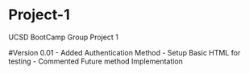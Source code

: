 # Project-1
UCSD BootCamp Group Project 1

#Version 0.01
    -  Added Authentication Method
    -  Setup Basic HTML for testing
    -  Commented Future method Implementation 
